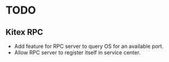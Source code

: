 # TODO

## Kitex RPC
* Add feature for RPC server to query OS for an available port.
* Allow RPC server to register itself in service center.
